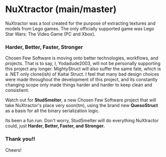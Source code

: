 # NuXtractor (main/master)

NuXtractor was a tool created for the purpose of extracting textures and models from Lego games.  The only officially supported game was Lego Star Wars: The Video Game (PC and Xbox).  

### Harder, Better, Faster, Stronger

Chosen Few Software is moving onto better technologies, workflows, and projects.  That is to say, I, Yodadude2003, will not be personally supporting this project any longer.  MightyStruct will also suffer the same fate, which is a .NET only clone(ish) of Kaitai Struct.  I feel that many bad design choices were made throughout the development of this project, and its constantly changing scope only made things harder and harder to keep clean and consistient. 

Watch out for **StudSmelter**, a new Chosen Few Software project that will take NuXtractor's place very soon(tm), using the brand new **QuesoStruct** as a basis for all the binary serialization logic.  

Its been a fun run. Don't worry, StudSmelter will do everything NuXtractor could, just **Harder, Better, Faster, and Stronger.**

### Thank you!!

Cheers!

